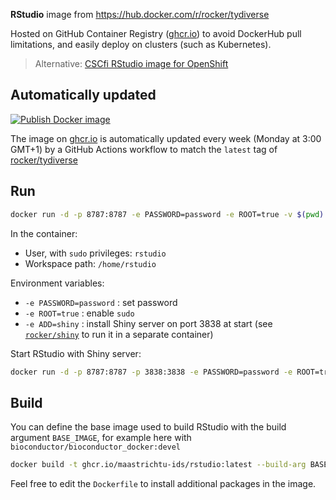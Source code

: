 **RStudio** image from https://hub.docker.com/r/rocker/tydiverse

Hosted on GitHub Container Registry ([ghcr.io](https://ghcr.io)) to avoid DockerHub pull limitations, and easily deploy on clusters (such as Kubernetes).

> Alternative: [CSCfi RStudio image for OpenShift](https://github.com/CSCfi/rstudio-openshift/blob/master/server/Dockerfile)

## Automatically updated

[![Publish Docker image](https://github.com/MaastrichtU-IDS/rstudio/workflows/Publish%20Docker%20image/badge.svg)](https://github.com/MaastrichtU-IDS/rstudio/actions)

The image on [ghcr.io](https://ghcr.io) is automatically updated every week (Monday at 3:00 GMT+1) by a GitHub Actions workflow to match the `latest` tag of [rocker/tydiverse](https://hub.docker.com/r/rocker/tydiverse)

## Run

```bash
docker run -d -p 8787:8787 -e PASSWORD=password -e ROOT=true -v $(pwd):/home/rstudio ghcr.io/maastrichtu-ids/rstudio:latest
```

In the container:

* User, with `sudo` privileges: `rstudio`
* Workspace path: `/home/rstudio`

Environment variables:

* `-e PASSWORD=password` : set password
* `-e ROOT=true` : enable `sudo` 
* `-e ADD=shiny` : install Shiny server on port 3838 at start (see [`rocker/shiny`](https://github.com/rocker-org/shiny) to run it in a separate container)

Start RStudio with Shiny server:

```bash
docker run -d -p 8787:8787 -p 3838:3838 -e PASSWORD=password -e ROOT=true -e ADD=shiny -v $(pwd):/home/rstudio ghcr.io/maastrichtu-ids/rstudio:latest
```

## Build

You can define the base image used to build RStudio with the build argument `BASE_IMAGE`, for example here with `bioconductor/bioconductor_docker:devel`

```bash
docker build -t ghcr.io/maastrichtu-ids/rstudio:latest --build-arg BASE_IMAGE=bioconductor/bioconductor_docker:devel .
```

Feel free to edit the `Dockerfile` to install additional packages in the image.

